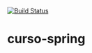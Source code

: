 [![Build Status](https://travis-ci.org/sombra255/curso-spring.svg?branch=master)](https://travis-ci.org/sombra255/curso-spring)
# curso-spring